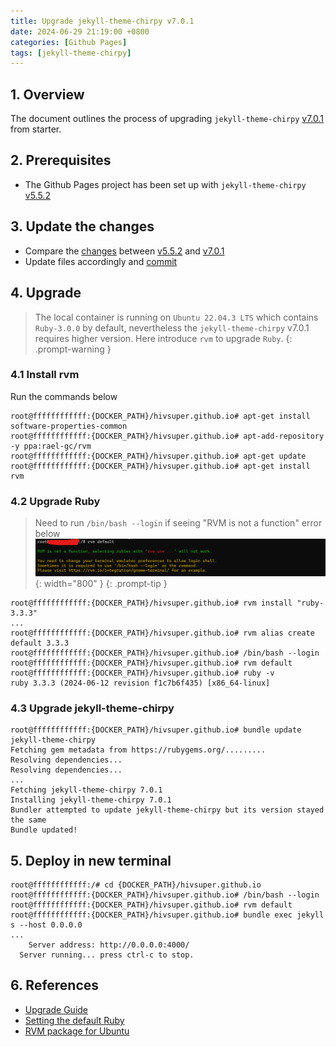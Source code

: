 ```yaml
---
title: Upgrade jekyll-theme-chirpy v7.0.1  
date: 2024-06-29 21:19:00 +0800  
categories: [Github Pages]  
tags: [jekyll-theme-chirpy]  
---
```

## 1. Overview
The document outlines the process of upgrading `jekyll-theme-chirpy` <u>v7.0.1</u> from starter.

## 2. Prerequisites
+ The Github Pages project has been set up with `jekyll-theme-chirpy` [v5.5.2](/posts/Initialization-Log/)

## 3. Update the changes
- Compare the [changes](https://github.com/cotes2020/chirpy-starter/compare/v5.5.2...v7.0.1?diff=split&w=) between <u>v5.5.2</u> and <u>v7.0.1</u>
- Update files accordingly and [commit](https://github.com/hivsuper/hivsuper.github.io/commit/dfbae45d1ec603dda17ccaa2bdab1cbaa7a5ace6)

## 4. Upgrade
> The local container is running on `Ubuntu 22.04.3 LTS` which contains `Ruby-3.0.0` by default, nevertheless the `jekyll-theme-chirpy` v7.0.1 requires higher version. Here introduce `rvm` to upgrade `Ruby`.
{: .prompt-warning }

### 4.1 Install rvm
Run the commands below
```shell
root@ffffffffffff:{DOCKER_PATH}/hivsuper.github.io# apt-get install software-properties-common
root@ffffffffffff:{DOCKER_PATH}/hivsuper.github.io# apt-add-repository -y ppa:rael-gc/rvm
root@ffffffffffff:{DOCKER_PATH}/hivsuper.github.io# apt-get update
root@ffffffffffff:{DOCKER_PATH}/hivsuper.github.io# apt-get install rvm
```
### 4.2 Upgrade Ruby
> Need to run `/bin/bash --login` if seeing "RVM is not a function" error below
![rvm-default](/assets/img/202406/rvm-default.png){: width="800" }
{: .prompt-tip }
```shell
root@ffffffffffff:{DOCKER_PATH}/hivsuper.github.io# rvm install "ruby-3.3.3"
...
root@ffffffffffff:{DOCKER_PATH}/hivsuper.github.io# rvm alias create default 3.3.3
root@ffffffffffff:{DOCKER_PATH}/hivsuper.github.io# /bin/bash --login
root@ffffffffffff:{DOCKER_PATH}/hivsuper.github.io# rvm default
root@ffffffffffff:{DOCKER_PATH}/hivsuper.github.io# ruby -v
ruby 3.3.3 (2024-06-12 revision f1c7b6f435) [x86_64-linux]
```
### 4.3 Upgrade jekyll-theme-chirpy
```shell
root@ffffffffffff:{DOCKER_PATH}/hivsuper.github.io# bundle update jekyll-theme-chirpy
Fetching gem metadata from https://rubygems.org/.........
Resolving dependencies...
Resolving dependencies...
...
Fetching jekyll-theme-chirpy 7.0.1
Installing jekyll-theme-chirpy 7.0.1
Bundler attempted to update jekyll-theme-chirpy but its version stayed the same
Bundle updated!
```
## 5. Deploy in new terminal
```shell
root@ffffffffffff:/# cd {DOCKER_PATH}/hivsuper.github.io
root@ffffffffffff:{DOCKER_PATH}/hivsuper.github.io# /bin/bash --login
root@ffffffffffff:{DOCKER_PATH}/hivsuper.github.io# rvm default
root@ffffffffffff:{DOCKER_PATH}/hivsuper.github.io# bundle exec jekyll s --host 0.0.0.0
...
    Server address: http://0.0.0.0:4000/
  Server running... press ctrl-c to stop.
```

## 6. References
- [Upgrade Guide](https://github.com/cotes2020/jekyll-theme-chirpy/wiki/Upgrade-Guide)
- [Setting the default Ruby](https://rvm.io/rubies/default)
- [RVM package for Ubuntu](https://github.com/rvm/ubuntu_rvm)
